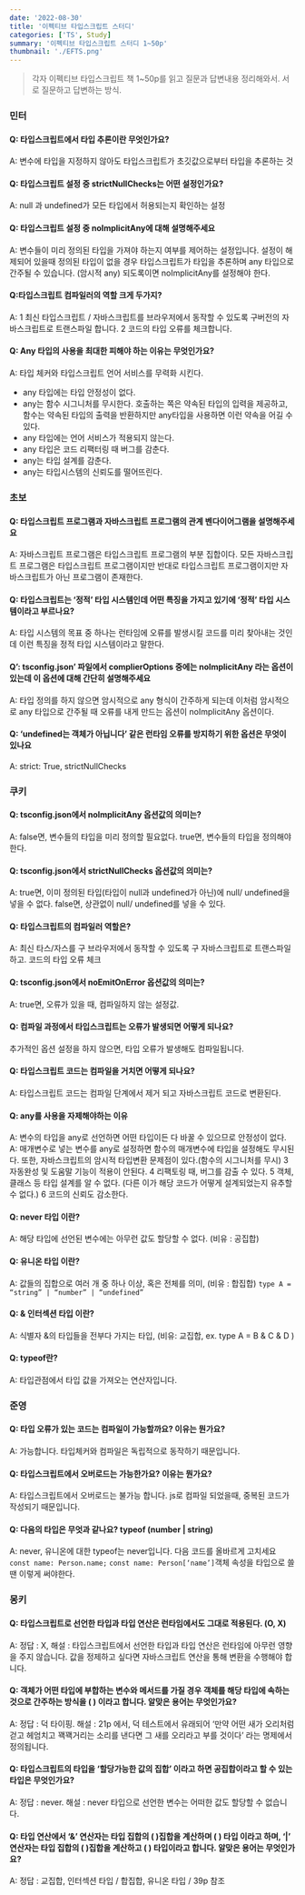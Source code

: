 ```yaml
---
date: '2022-08-30'
title: '이펙티브 타입스크립트 스터디'
categories: ['TS', Study]
summary: '이펙티브 타입스크립트 스터디 1~50p'
thumbnail: './EFTS.png'
---
```

> 각자 이펙티브 타입스크립트 책 1~50p를 읽고 질문과 답변내용 정리해와서. 서로 질문하고 답변하는 방식.

### 민터
#### Q: 타입스크립트에서 타입 추론이란 무엇인가요?
A: 변수에 타입을 지정하지 않아도 타입스크립트가 초깃값으로부터 타입을 추론하는 것
#### Q: 타입스크립트 설정 중 strictNullChecks는 어떤 설정인가요?
A: null 과 undefined가 모든 타입에서 허용되는지 확인하는 설정
#### Q: 타입스크립트 설정 중 noImplicitAny에 대해 설명해주세요
A: 변수들이 미리 정의된 타입을 가져야 하는지 여부를 제어하는 설정입니다. 설정이 해제되어 있을때 정의된 타입이 없을 경우 타입스크립트가 타입을 추론하며 any 타입으로 간주될 수 있습니다. (암시적 any) 되도록이면 noImplicitAny를 설정해야 한다.
#### Q:타입스크립트 컴파일러의 역할 크게 두가지?
A: 1 최신 타입스크립트 / 자바스크립트를 브라우저에서 동작할 수 있도록 구버전의 자바스크립트로 트랜스파일 합니다.
2 코드의 타입 오류를 체크합니다.
#### Q: Any 타입의 사용을 최대한 피해야 하는 이유는 무엇인가요?
A: 타입 체커와 타입스크립트 언어 서비스를 무력화 시킨다.
- any 타입에는 타입 안정성이 없다.
- any는 함수 시그니처를 무시한다. 호출하는 쪽은 약속된 타입의 입력을 제공하고, 함수는 약속된 타입의 출력을 반환하지만 any타입을 사용하면 이런 약속을 어길 수 있다.
- any 타입에는 언어 서비스가 적용되지 않는다.
- any 타입은 코드 리팩터링 때 버그를 감춘다.
- any는 타입 설계를 감춘다.
- any는 타입시스템의 신뢰도를 떨어뜨린다.

### 초보
#### Q: 타입스크립트 프로그램과 자바스크립트 프로그램의 관계 벤다이어그램을 설명해주세요
A: 자바스크립트 프로그램은 타입스크립트 프로그램의 부분 집합이다. 모든 자바스크립트 프로그램은 타입스크립트 프로그램이지만 반대로 타입스크립트 프로그램이지만 자바스크립트가 아닌 프로그램이 존재한다.
#### Q: 타입스크립트는 ‘정적’ 타입 시스템인데 어떤 특징을 가지고 있기에 ‘정적’ 타입 시스템이라고 부르나요?
A: 타입 시스템의 목표 중 하나는 런타임에 오류를 발생시킬 코드를 미리 찾아내는 것인데 이런 특징을 정적 타입 시스템이라고 말한다.
#### Q’: tsconfig.json’ 파일에서 complierOptions 중에는 noImplicitAny 라는 옵션이 있는데 이 옵션에 대해 간단히 설명해주세요
A: 타입 정의를 하지 않으면 암시적으로 any 형식이 간주하게 되는데 이처럼 암시적으로 any 타입으로 간주될 때 오류를 내게 만드는 옵션이 noImplicitAny 옵션이다.
#### Q: ‘undefined는 객체가 아닙니다’ 같은 런타임 오류를 방지하기 위한 옵션은 무엇이 있나요
A: strict: True, strictNullChecks

### 쿠키
#### Q: tsconfig.json에서 noImplicitAny 옵션값의 의미는?
A: false면, 변수들의 타입을 미리 정의할 필요없다. true면, 변수들의 타입을 정의해야한다.
#### Q: tsconfig.json에서 strictNullChecks 옵션값의 의미는?
A: true면, 이미 정의된 타입(타입이 null과 undefined가 아닌)에 null/ undefined을 넣을 수 없다. false면, 상관없이 null/ undefined를 넣을 수 있다.
#### Q: 타입스크립트의 컴파일러 역할은?
A: 최신 타스/자스를 구 브라우저에서 동작할 수 있도록 구 자바스크립트로 트랜스파일하고. 코드의 타입 오류 체크
#### Q: tsconfig.json에서 noEmitOnError 옵션값의 의미는?
A: true면, 오류가 있을 때, 컴파일하지 않는 설정값.
#### Q: 컴파일 과정에서 타입스크립트는 오류가 발생되면 어떻게 되나요?
추가적인 옵션 설정을 하지 않으면, 타입 오류가 발생해도 컴파일됩니다.
#### Q: 타입스크립트 코드는 컴파일을 거치면 어떻게 되나요?
A: 타입스크립트 코드는 컴파일 단계에서 제거 되고 자바스크립트 코드로 변환된다.
#### Q: any를 사용을 자제해야하는 이유
A: 변수의 타입을 any로 선언하면 어떤 타입이든 다 바꿀 수 있으므로 안정성이 없다.
A:  매개변수로 넣는 변수를 any로 설정하면 함수의 매개변수에 타입을 설정해도 무시된다. 또한, 자바스크립트의 암시적 타입변환 문제점이 있다.(함수의 시그니처를 무시)
		3 자동완성 및 도움말 기능이 적용이 안된다.
		4 리팩토링 때, 버그를 감출 수 있다.
		5 객체, 클래스 등 타입 설계를 알 수 없다. (다른 이가 해당 코드가 어떻게 설계되었는지 유추할 수 없다.)
		6 코드의 신뢰도 감소한다.
#### Q: never 타입 이란?
A: 해당 타입에 선언된 변수에는 아무런 값도 할당할 수 없다. (비유 : 공집합)
#### Q: 유니온 타입 이란?
A: 값들의 집합으로 여러 개 중 하나 이상, 혹은 전체를 의미, (비유 : 합집합) `type A = “string” | “number” | “undefined”`
#### Q: & 인터섹션 타입 이란?
A: 식별자 &의 타입들을 전부다 가지는 타입, (비유: 교집합, ex. type A = B & C & D )
#### Q: typeof란?
A: 타입관점에서 타입 값을 가져오는 연산자입니다.

### 준영
#### Q: 타입 오류가 있는 코드는 컴파일이 가능할까요? 이유는 뭔가요?
A: 가능합니다. 타입체커와 컴파일은 독립적으로 동작하기 때문입니다.
#### Q: 타입스크립트에서 오버로드는 가능한가요? 이유는 뭔가요?
A: 타입스크립트에서 오버로드는 불가능 합니다. js로 컴파일 되었을때, 중복된 코드가 작성되기 때문입니다.
#### Q: 다음의 타입은 무엇과 같나요? typeof (number | string)
A: never, 유니온에 대한 typeof는 never입니다.
다음 코드를 올바르게 고치세요 `const name: Person.name;`
`const name: Person[‘name’]`객체 속성을 타입으로 쓸땐 이렇게 써야한다.
### 몽키
#### Q: 타입스크립트로 선언한 타입과 타입 연산은 런타임에서도 그대로 적용된다. (O, X)
A: 정답 : X, 해설 : 타입스크립트에서 선언한 타입과 타입 연산은 런타임에 아무런 영향을 주지 않습니다. 값을 정제하고 싶다면 자바스크립트 연산을 통해 변환을 수행해야 합니다. 
#### Q: 객체가 어떤 타입에 부합하는 변수와 메서드를 가질 경우 객체를 해당 타입에 속하는 것으로 간주하는 방식을 (    ) 이라고 합니다.  알맞은 용어는 무엇인가요? 
A: 정답 : 덕 타이핑. 해설 : 21p 에서, 덕 테스트에서 유래되어 ‘만약 어떤 새가 오리처럼 걷고 헤엄치고 꽥꽥거리는 소리를 낸다면 그 새를 오리라고 부를 것이다’ 라는 명제에서 정의됩니다.
#### Q: 타입스크립트의 타입을 ‘할당가능한 값의 집합’ 이라고 하면 공집합이라고 할 수 있는 타입은 무엇인가요?
A: 정답 : never. 해설 : never 타입으로 선언한 변수는 어떠한 값도 할당할 수 없습니다.
#### Q: 타입 연산에서 ‘&’ 연산자는 타입 집합의 (  )집합을 계산하며 (         ) 타입 이라고 하며, ‘|’ 연산자는 타입 집합의 (  )집합을 계산하고 (       ) 타입이라고 합니다. 알맞은 용어는 무엇인가요?
A: 정답 : 교집합, 인터섹션 타입 / 합집합, 유니온 타입 / 39p 참조